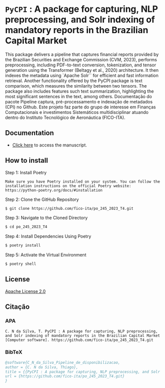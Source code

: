 `PyCPI` : A package for capturing, NLP preprocessing,
and Solr indexing of mandatory reports in the
Brazilian Capital Market
==============================================================================================
This package delivers a pipeline that captures
financial reports provided by the Brazilian Securities and Exchange Commission (CVM, 2023), performs preprocessing, including PDF-to-text conversion, tokenization, and tensor generation using the Transformer (Beltagy et al., 2020) architecture. It then indexes the metadata using `Apache Solr``
 for efficient and fast information retrieval. Another functionality offered by the PyCPI package is text comparison, which measures the similarity between two tensors. The package also includes features such text summarization, highlighting the most significant sentences in the text,
among others.
Documentação do pacote Pipeline captura, pré-processamento e indexação de metadados (CPI)  no Github.
Este projeto faz parte do grupo de interesse em Finanças Computacionais e investimentos Sistemáticos multidisciplinar atuando dentro do Instituto Tecnológico de Aeronáutica (FICO-ITA).

## Documentation

* [Click here](docs/PyCPI_package.pdf) to access the manuscript.
  

## How to install


Step 1: Install Poetry
```text
Make sure you have Poetry installed on your system. You can follow the installation instructions on the official Poetry website:
https://python-poetry.org/docs/#installation
```

Step 2: Clone the GitHub Repository

```bash
$ git clone https://github.com/fico-ita/po_245_2023_T4.git
```
Step 3: Navigate to the Cloned Directory


```bash
$ cd po_245_2023_T4
```

Step 4: Install Dependencies Using Poetry


```bash
$ poetry install
```

Step 5: Activate the Virtual Environment


```bash
$ poetry shell
```


## License

[Apache License 2.0](LICENSE)



## Citação

### APA
```text
C. N da Silva, T. PyCPI : A package for capturing, NLP preprocessing, and Solr indexing of mandatory reports in the Brazilian Capital Market [Computer software]. https://github.com/fico-ita/po_245_2023_T4.git
```

### BibTeX
```bibtex
@software{C_N_da_Silva_Pipeline_de_disponibilizacao,
author = {C. N da Silva, Thiago},
title = {{PyCPI : A package for capturing, NLP preprocessing, and Solr indexing of mandatory reports in the Brazilian Capital Market}},
url = {https://github.com/fico-ita/po_245_2023_T4.git}
}
```


